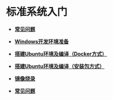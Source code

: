 # 标准系统入门<a name="ZH-CN_TOPIC_0000001111221726"></a>

-   **[常见问题](quickstart-lite-env-setup-faqs.md)**  

-   **[Windows开发环境准备](quickstart-standard-windows-environment.md)**  

-   **[搭建Ubuntu环境及编译（Docker方式）](quickstart-standard-docker-environment.md)**  

-   **[搭建Ubuntu环境及编译（安装包方式）](quickstart-standard-package-environment.md)**  

-   **[镜像烧录](quickstart-standard-burn.md)**  

-   **[常见问题](quickstart-standard-faq.md)**  


